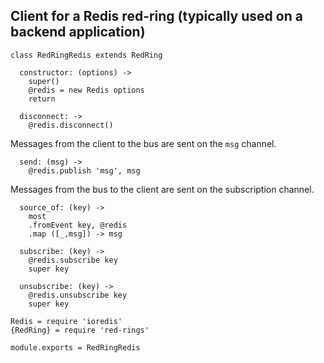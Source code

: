 Client for a Redis red-ring (typically used on a backend application)
---------------------------

    class RedRingRedis extends RedRing

      constructor: (options) ->
        super()
        @redis = new Redis options
        return

      disconnect: ->
        @redis.disconnect()

Messages from the client to the bus are sent on the `msg` channel.

      send: (msg) ->
        @redis.publish 'msg', msg

Messages from the bus to the client are sent on the subscription channel.

      source_of: (key) ->
        most
        .fromEvent key, @redis
        .map ([_,msg]) -> msg

      subscribe: (key) ->
        @redis.subscribe key
        super key

      unsubscribe: (key) ->
        @redis.unsubscribe key
        super key

    Redis = require 'ioredis'
    {RedRing} = require 'red-rings'

    module.exports = RedRingRedis
